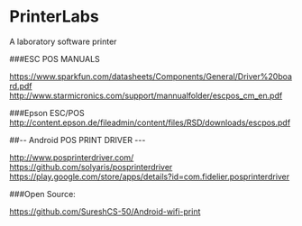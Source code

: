 # PrinterLabs
A laboratory software printer 

###ESC POS MANUALS

https://www.sparkfun.com/datasheets/Components/General/Driver%20board.pdf
http://www.starmicronics.com/support/mannualfolder/escpos_cm_en.pdf

###Epson ESC/POS
http://content.epson.de/fileadmin/content/files/RSD/downloads/escpos.pdf

##-- Android POS PRINT DRIVER ---

http://www.posprinterdriver.com/
https://github.com/solyaris/posprinterdriver
https://play.google.com/store/apps/details?id=com.fidelier.posprinterdriver

###Open Source:

https://github.com/SureshCS-50/Android-wifi-print


